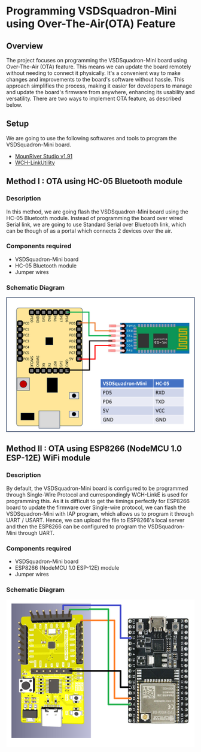 # Programming VSDSquadron-Mini using Over-The-Air(OTA) Feature

## Overview
The project focuses on programming the VSDSquadron-Mini board using Over-The-Air (OTA) feature. This means we can update the board remotely without needing to connect it physically. It's a convenient way to make changes and improvements to the board's software without hassle. This approach simplifies the process, making it easier for developers to manage and update the board's firmware from anywhere, enhancing its usability and versatility. There are two ways to implement OTA feature, as described below.

## Setup
We are going to use the following softwares and tools to program the VSDSquadron-Mini board.
* [MounRiver Studio v1.91](http://www.mounriver.com/download "MRS 1.91 Download page")
* [WCH-LinkUtility](https://www.wch.cn/downloads/WCH-LinkUtility_ZIP.html "WCH-LinkUtility Download page")

## Method I : OTA using HC-05 Bluetooth module

### Description
In this method, we are going flash the VSDSquadron-Mini board using the HC-05 Bluetooth module. Instead of programming the board over wired Serial link, we are going to use Standard Serial over Bluetooth link, which can be though of as a portal which connects 2 devices over the air.

### Components required
* VSDSquadron-Mini board
* HC-05 Bluetooth module
* Jumper wires

### Schematic Diagram
![Schematic Diagram](images/schematic_method1_latest.png)

## Method II : OTA using ESP8266 (NodeMCU 1.0 ESP-12E) WiFi module

### Description
By default, the VSDSquadron-Mini board is configured to be programmed through Single-Wire Protocol and currespondingly WCH-LinkE is used for programming this. As it is difficult to get the timings perfectly for ESP8266 board to update the firmware over Single-wire protocol, we can flash the VSDSquadron-Mini with IAP program, which allows us to program it through UART / USART. Hence, we can upload the file to ESP8266's local server and then the ESP8266 can be configured to program the VSDSquadron-Mini through UART.

### Components required
* VSDSquadron-Mini board
* ESP8266 (NodeMCU 1.0 ESP-12E) module
* Jumper wires

### Schematic Diagram
![Schematic Diagram](week_1/schematic2.png)
